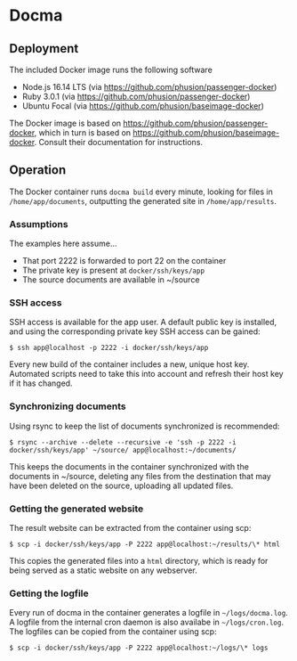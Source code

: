 # Docma

## Deployment

The included Docker image runs the following software

- Node.js 16.14 LTS (via https://github.com/phusion/passenger-docker)
- Ruby 3.0.1 (via https://github.com/phusion/passenger-docker)
- Ubuntu Focal (via https://github.com/phusion/baseimage-docker)

The Docker image is based on https://github.com/phusion/passenger-docker, which in turn is based on https://github.com/phusion/baseimage-docker. Consult their documentation for instructions.

## Operation

The Docker container runs `docma build` every minute, looking for files in `/home/app/documents`, outputting the generated site in `/home/app/results`.

### Assumptions

The examples here assume...

- That port 2222 is forwarded to port 22 on the container
- The private key is present at `docker/ssh/keys/app`
- The source documents are available in ~/source

### SSH access

SSH access is available for the app user. A default public key is installed, and using the corresponding private key SSH access can be gained:

    $ ssh app@localhost -p 2222 -i docker/ssh/keys/app

Every new build of the container includes a new, unique host key. Automated scripts need to take this into account and refresh their host key if it has changed.

### Synchronizing documents

Using rsync to keep the list of documents synchronized is recommended:

    $ rsync --archive --delete --recursive -e 'ssh -p 2222 -i docker/ssh/keys/app' ~/source/ app@localhost:~/documents/

This keeps the documents in the container synchronized with the documents in ~/source, deleting any files from the destination that may have been deleted on the source, uploading all updated files.

### Getting the generated website

The result website can be extracted from the container using scp:

    $ scp -i docker/ssh/keys/app -P 2222 app@localhost:~/results/\* html

This copies the generated files into a `html` directory, which is ready for being served as a static website on any webserver.

### Getting the logfile

Every run of docma in the container generates a logfile in `~/logs/docma.log`. A logfile from the internal cron daemon is also availabe in `~/logs/cron.log`. The logfiles can be copied from the container using scp:

    $ scp -i docker/ssh/keys/app -P 2222 app@localhost:~/logs/\* logs
